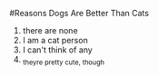 #Reasons Dogs Are Better Than Cats 
1. there are none
2. I am a cat person
3. I can't think of any
4. <sub>theyre pretty cute, though</sub>

